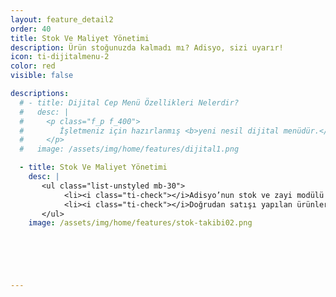 ```yaml
---
layout: feature_detail2
order: 40
title: Stok Ve Maliyet Yönetimi
description: Ürün stoğunuzda kalmadı mı? Adisyo, sizi uyarır!
icon: ti-dijitalmenu-2
color: red
visible: false

descriptions: 
  # - title: Dijital Cep Menü Özellikleri Nelerdir?
  #   desc: |
  #     <p class="f_p f_400">
  #        İşletmeniz için hazırlanmış <b>yeni nesil dijital menüdür.</b> İşletmenizde dijital cep menü kullanarak ürünlerinizi misafirlerinize hızlıca sunabilir, müşteri memnuniyetini ve satışlarınızı arttırabilirsiniz.
  #     </p>
  #   image: /assets/img/home/features/dijital1.png

  - title: Stok Ve Maliyet Yönetimi
    desc: |
       <ul class="list-unstyled mb-30">
            <li><i class="ti-check"></i>Adisyo’nun stok ve zayi modülü ile ürünlerinizi anlık takip ederek maliyetlerinizi düşürebilir, kârınınızı artırabilirsiniz.</li>
            <li><i class="ti-check"></i>Doğrudan satışı yapılan ürünlerinize ait stok takibi dışında, reçete modülümüz sayesinde hammadde takibi de yapabilirsiniz.</li>
       </ul>              
    image: /assets/img/home/features/stok-takibi02.png

  




---
```

